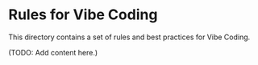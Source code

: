 # Rules for Vibe Coding

This directory contains a set of rules and best practices for Vibe Coding.

(TODO: Add content here.)
